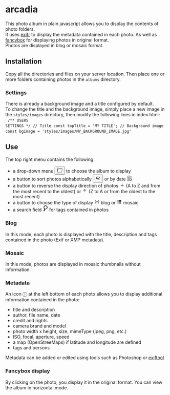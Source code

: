 # arcadia
This photo album in plain javascript allows you to display the contents of photo folders.<br />
It uses <a href="https://github.com/MikeKovarik/exifr">exifr</a> to display the metadata contained in each photo.
As well as <a href="https://fancyapps.com/fancybox/">fancybox</a> for displaying photos in original format.<br />
Photos are displayed in blog or mosaic format.

## Installation
Copy all the directories and files on your server location.
Then place one or more folders containing photos in the <code>albums</code> directory.

### Settings
There is already a background image and a title configured by default.<br />
To change the title and the background image, simply place a new image in the <code>styles/images</code> directory, then modify the following lines in index.html: <br />
<code>
    /** USERS SETTINGS  */
    // Title
    const topTitle = 'MY TITLE';
    // Background image
    const bgImage = 'styles/images/MY_BACKGROUND_IMAGE.jpg'
</code>

## Use
The top right menu contains the following:
<ul>
<li>a drop-down menu <button><img src="icons/dossier.png" width="16" /></button> to choose the album to display</li>
<li>a button to sort photos alphabetically <button><img src="icons/alpha.png" width="16" /></button> or by date <img src="icons/calendar.png" width="16" /></li>
<li>a button to reverse the display direction of photos <img src="icons/arrowDown.png" width="16" /> (A to Z and from the most recent to the oldest) or <img src="icons/arrowUp.png" width="16" /> (Z to A or from the oldest to the most recent)</li>
<li>a button to choose the type of display <img src="icons/icon-blog.png" width="16" /> blog or <img src="icons/thumbnail-icon-18.jpg.png" width="16" /> mosaic</li>
<li>a search field <img src="icons/search.png" width="16" /> for tags contained in photos</li>
</ul>

### Blog
In this mode, each photo is displayed with the title, description and tags contained in the photo (Exif or XMP metadata).

### Mosaic
In this mode, photos are displayed in mosaic thumbnails without information.

### Metadata
An icon &#9432; at the left bottom of each photo allows you to display additional information contained in the photo:
<ul>
    <li>title and description</li>
    <li>author, file name, date</li>
    <li>credit and rights</li>
    <li>camera brand and model</li>
    <li>photo width x height, size, mimeType (jpeg, png, etc.)</li>
    <li>ISO, focal, aperture, speed</li>
    <li>a map (OpenStreeMaps) if latitude and longitude are defined</li>
    <li>tags and persons</li>
</ul>

Metadata can be added or edited using tools such as Photoshop or <a href="https://exiftool.org/gui/" target="_blank">exiftool</a>

### Fancybox display
By clicking on the photo, you display it in the original format. You can view the album in horizontal mode.

